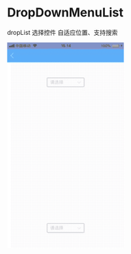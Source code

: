 # DropDownMenuList

dropList 选择控件
自适应位置、支持搜索

![](https://github.com/aaa510665117/DropDownMenuList/raw/master/dropMenuListGif.gif)  
